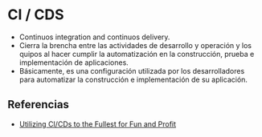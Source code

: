 # CI / CDS

- Continuos integration and continuos delivery.
- Cierra la brencha entre las actividades de desarrollo y operación y los quipos al hacer cumplir la automatización en la construcción, prueba e implementación de aplicaciones.
- Básicamente, es una configuración utilizada por los desarrolladores para automatizar la construcción e implementación de su aplicación. 



## Referencias

- [Utilizing CI/CDs to the Fullest for Fun and Profit](https://medium.com/@0xInfection/utilizing-ci-cds-to-the-fullest-for-fun-and-profit-78f73d505fd0)




